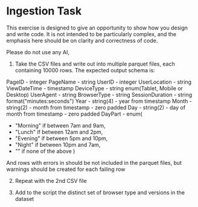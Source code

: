 # Ingestion Task

This exercise is designed to give an opportunity to show how you design and write code. It is not intended to be particularly
complex, and the emphasis here should be on clarity and correctness of code.

Please do not use any AI,

1. Take the CSV files and write out into multiple parquet files, each containing 10000 rows. The expected output schema is:

PageID - integer
PageName - string
UserID - integer
UserLocation - string
ViewDateTime - timestamp
DeviceType - string enum(Tablet, Mobile or Desktop)
UserAgent - string
BrowserType - string
SessionDuration - string format("minutes:seconds")
Year - string(4) - year from timestamp
Month - string(2) - month from timestamp - zero padded
Day - string(2) - day of month from timestamp - zero padded
DayPart - enum(

- "Morning" if between 7am and 9am,
- "Lunch" if between 12am and 2pm,
- "Evening" if between 5pm and 10pm,
- "Night" if between 10pm and 7am,
- "" if none of the above
  )

And rows with errors in should be not included in the parquet files, but warnings should be created for each failing row

2. Repeat with the 2nd CSV file

3. Add to the script the distinct set of browser type and versions in the dataset
